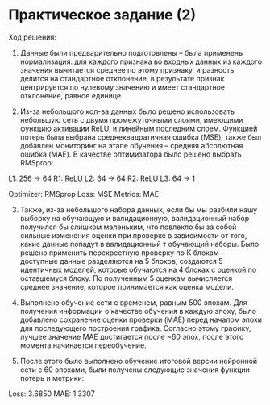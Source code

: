 # Практическое задание (2)

Ход решения:

1.	Данные были предварительно подготовлены – была применены нормализация: для каждого признака во входных данных из каждого значения вычитается среднее по этому признаку, и разность делится на стандартное отклонение, в результате признак центрируется по нулевому значению и имеет стандартное отклонение, равное единице.

2.	Из-за небольшого кол-ва данных было решено использовать небольшую сеть с двумя промежуточными слоями, имеющими функцию активации ReLU, и линейным последним слоем. Функцией потерь была выбрана среднеквадратичная ошибка (MSE), также был добавлен мониторинг на этапе обучения – средняя абсолютная ошибка (MAE). В качестве оптимизатора было решено выбрать RMSprop:

L1: 256 -> 64
R1: ReLU
L2: 64 -> 64
R2: ReLU
L3: 64 -> 1

Optimizer: RMSprop
Loss: MSE
Metrics: MAE

3.	Также, из-за небольшого набора данных, если бы мы разбили нашу выборку на обучающую и валидационную, валидационный набор получился бы слишком маленьким, что повлекло бы за собой сильные изменения оценки при проверке в зависимости от того, какие данные попадут в валидационный т обучающий наборы. Было решено применить перекрестную проверку по K блокам – доступные данные разделяются на 5 блоков, создаются 5 идентичных моделей, которые обучаются на 4 блоках с оценкой по оставшемуся блоку. По полученным 5 оценкам вычисляется среднее значение, которое принимается как оценка модели.

4.	Выполнено обучение сети с временем, равным 500 эпохам. Для получения информации о качестве обучения в каждую эпоху, было добавлено сохранение оценки проверки (MAE) перед началом эпохи для последующего построения графика. Согласно этому графику, лучшее значение MAE достигается после ~60 эпох, после этого момента начинается переобучение.

5.	После этого было выполнено обучение итоговой версии нейронной сети с 60 эпохами, были получены следующие значения функции потерь и метрики:

Loss: 3.6850
MAE: 1.3307

